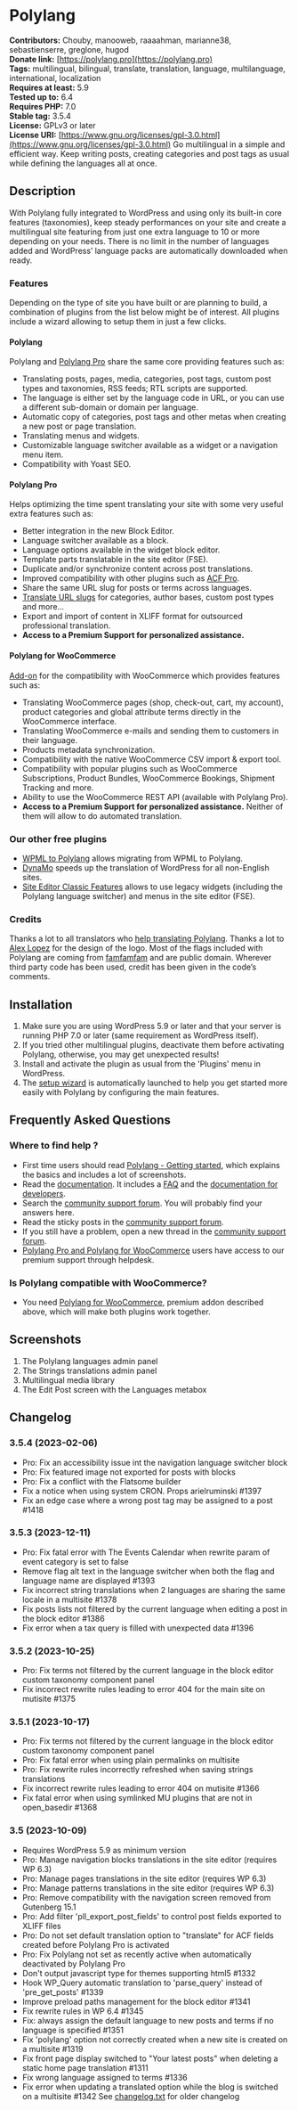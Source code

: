 # Polylang
**Contributors:** Chouby, manooweb, raaaahman, marianne38, sebastienserre, greglone, hugod  
**Donate link:** [https://polylang.pro](https://polylang.pro)  
**Tags:** multilingual, bilingual, translate, translation, language, multilanguage, international, localization  
**Requires at least:** 5.9  
**Tested up to:** 6.4  
**Requires PHP:** 7.0  
**Stable tag:** 3.5.4  
**License:** GPLv3 or later  
**License URI:** [https://www.gnu.org/licenses/gpl-3.0.html](https://www.gnu.org/licenses/gpl-3.0.html)
Go multilingual in a simple and efficient way. Keep writing posts, creating categories and post tags as usual while defining the languages all at once.
## Description
With Polylang fully integrated to WordPress and using only its built-in core features (taxonomies), keep steady performances on your site and create a multilingual site featuring from just one extra language to 10 or more depending on your needs. There is no limit in the number of languages added and WordPress’ language packs are automatically downloaded when ready.
### Features
Depending on the type of site you have built or are planning to build, a combination of plugins from the list below might be of interest.
All plugins include a wizard allowing to setup them in just a few clicks.
#### Polylang
Polylang and [Polylang Pro](https://polylang.pro) share the same core providing features such as:
- Translating posts, pages, media, categories, post tags, custom post types and taxonomies, RSS feeds; RTL scripts are supported.
- The language is either set by the language code in URL, or you can use a different sub-domain or domain per language.
- Automatic copy of categories, post tags and other metas when creating a new post or page translation.
- Translating menus and widgets.
- Customizable language switcher available as a widget or a navigation menu item.
- Compatibility with Yoast SEO.
#### Polylang Pro
Helps optimizing the time spent translating your site with some very useful extra features such as:
- Better integration in the new Block Editor.
- Language switcher available as a block.
- Language options available in the widget block editor.
- Template parts translatable in the site editor (FSE).
- Duplicate and/or synchronize content across post translations.
- Improved compatibility with other plugins such as [ACF Pro](https://polylang.pro/doc/working-with-acf-pro/).
- Share the same URL slug for posts or terms across languages.
- [Translate URL slugs](https://polylang.pro/doc/translating-urls-slugs/) for categories, author bases, custom post types and more...
- Export and import of content in XLIFF format for outsourced professional translation.
- **Access to a Premium Support for personalized assistance.**
#### Polylang for WooCommerce
[Add-on](https://polylang.pro/downloads/polylang-for-woocommerce/) for the compatibility with WooCommerce which provides features such as:
- Translating WooCommerce pages (shop, check-out, cart, my account), product categories and global attribute terms directly in the WooCommerce interface.
- Translating WooCommerce e-mails and sending them to customers in their language.
- Products metadata synchronization.
- Compatibility with the native WooCommerce CSV import & export tool.
- Compatibility with popular plugins such as WooCommerce Subscriptions, Product Bundles, WooCommerce Bookings, Shipment Tracking and more.
- Ability to use the WooCommerce REST API (available with Polylang Pro).
- **Access to a Premium Support for personalized assistance.**
Neither of them will allow to do automated translation.
### Our other free plugins
- [WPML to Polylang](https://wordpress.org/plugins/wpml-to-polylang/) allows migrating from WPML to Polylang.
- [DynaMo](https://wordpress.org/plugins/dynamo/) speeds up the translation of WordPress for all non-English sites.
- [Site Editor Classic Features](https://wordpress.org/plugins/fse-classic/) allows to use legacy widgets (including the Polylang language switcher) and menus in the site editor (FSE).
### Credits
Thanks a lot to all translators who [help translating Polylang](https://translate.wordpress.org/projects/wp-plugins/polylang).
Thanks a lot to [Alex Lopez](http://www.alexlopez.rocks/) for the design of the logo.
Most of the flags included with Polylang are coming from [famfamfam](http://famfamfam.com/) and are public domain.
Wherever third party code has been used, credit has been given in the code’s comments.
## Installation
1. Make sure you are using WordPress 5.9 or later and that your server is running PHP 7.0 or later (same requirement as WordPress itself).
2. If you tried other multilingual plugins, deactivate them before activating Polylang, otherwise, you may get unexpected results!
3. Install and activate the plugin as usual from the 'Plugins' menu in WordPress.
4. The [setup wizard](https://polylang.pro/doc/setup-wizard/) is automatically launched to help you get started more easily with Polylang by configuring the main features.
## Frequently Asked Questions
### Where to find help ?
- First time users should read [Polylang - Getting started](https://polylang.pro/doc-category/getting-started/), which explains the basics and includes a lot of screenshots.
- Read the [documentation](https://polylang.pro/doc/). It includes a [FAQ](https://polylang.pro/doc-category/faq/) and the [documentation for developers](https://polylang.pro/doc-category/developers/).
- Search the [community support forum](https://wordpress.org/search/). You will probably find your answers here.
- Read the sticky posts in the [community support forum](http://wordpress.org/support/plugin/polylang).
- If you still have a problem, open a new thread in the [community support forum](http://wordpress.org/support/plugin/polylang).
- [Polylang Pro and Polylang for WooCommerce](https://polylang.pro) users have access to our premium support through helpdesk.
### Is Polylang compatible with WooCommerce?
- You need [Polylang for WooCommerce](https://polylang.pro/downloads/polylang-for-woocommerce/), premium addon described above, which will make both plugins work together.
## Screenshots
1. The Polylang languages admin panel
2. The Strings translations admin panel
3. Multilingual media library
4. The Edit Post screen with the Languages metabox
## Changelog
### 3.5.4 (2023-02-06)
- Pro: Fix an accessibility issue int the navigation language switcher block
- Pro: Fix featured image not exported for posts with blocks
- Pro: Fix a conflict with the Flatsome builder
- Fix a notice when using system CRON. Props arielruminski #1397
- Fix an edge case where a wrong post tag may be assigned to a post #1418
### 3.5.3 (2023-12-11)
- Pro: Fix fatal error with The Events Calendar when rewrite param of event category is set to false
- Remove flag alt text in the language switcher when both the flag and language name are displayed #1393
- Fix incorrect string translations when 2 languages are sharing the same locale in a multisite #1378
- Fix posts lists not filtered by the current language when editing a post in the block editor #1386
- Fix error when a tax query is filled with unexpected data #1396
### 3.5.2 (2023-10-25)
- Pro: Fix terms not filtered by the current language in the block editor custom taxonomy component panel
- Fix incorrect rewrite rules leading to error 404 for the main site on mutisite #1375
### 3.5.1 (2023-10-17)
- Pro: Fix terms not filtered by the current language in the block editor custom taxonomy component panel
- Pro: Fix fatal error when using plain permalinks on multisite
- Pro: Fix rewrite rules incorrectly refreshed when saving strings translations
- Fix incorrect rewrite rules leading to error 404 on mutisite #1366
- Fix fatal error when using symlinked MU plugins that are not in open_basedir #1368
### 3.5 (2023-10-09)
- Requires WordPress 5.9 as minimum version
- Pro: Manage navigation blocks translations in the site editor (requires WP 6.3)
- Pro: Manage pages translations in the site editor (requires WP 6.3)
- Pro: Manage patterns translations in the site editor (requires WP 6.3)
- Pro: Remove compatibility with the navigation screen removed from Gutenberg 15.1
- Pro: Add filter 'pll_export_post_fields' to control post fields exported to XLIFF files
- Pro: Do not set default translation option to "translate" for ACF fields created before Polylang Pro is activated
- Pro: Fix Polylang not set as recently active when automatically deactivated by Polylang Pro
- Don't output javascript type for themes supporting html5 #1332
- Hook WP_Query automatic translation to 'parse_query' instead of 'pre_get_posts' #1339
- Improve preload paths management for the block editor #1341
- Fix rewrite rules in WP 6.4 #1345
- Fix: always assign the default language to new posts and terms if no language is specified #1351
- Fix 'polylang' option not correctly created when a new site is created on a multisite #1319
- Fix front page display switched to "Your latest posts" when deleting a static home page translation #1311
- Fix wrong language assigned to terms #1336
- Fix error when updating a translated option while the blog is switched on a multisite #1342
See [changelog.txt](https://plugins.svn.wordpress.org/polylang/trunk/changelog.txt) for older changelog
